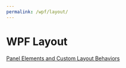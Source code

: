 ```yaml
---
permalink: /wpf/layout/
---
```


# WPF Layout

[Panel Elements and Custom Layout Behaviors](https://docs.microsoft.com/en-us/dotnet/framework/wpf/advanced/layout#panel-elements-and-custom-layout-behaviors)


